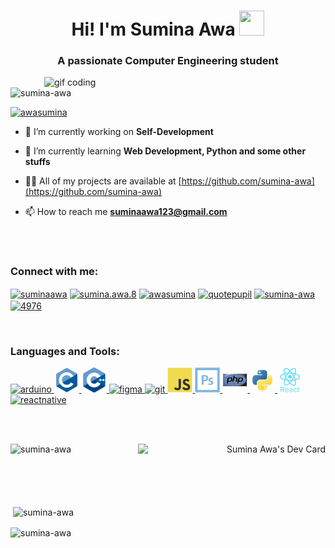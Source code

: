 <h1 align="center">Hi!  I'm Sumina Awa  <img src="https://media.giphy.com/media/hvRJCLFzcasrR4ia7z/giphy.gif" width="40px" height="40px"></h1>
<h3 align="center">A passionate Computer Engineering student</h3>

<img align ="right" alt="gif coding" width = "450" src ="https://media.giphy.com/media/L1R1tvI9svkIWwpVYr/giphy.gif">


<p align="left"> <img src="https://komarev.com/ghpvc/?username=sumina-awa&label=Profile%20views&color=0e75b6&style=flat" alt="sumina-awa" /> </p>

<p align="left"> <a href="https://twitter.com/awasumina" target="blank"><img src="https://img.shields.io/twitter/follow/awasumina?logo=twitter&style=for-the-badge" alt="awasumina" /></a> </p>

- 🔭 I’m currently working on **Self-Development**

- 🌱 I’m currently learning **Web Development, Python and some other stuffs**

- 👨‍💻 All of my projects are available at [https://github.com/sumina-awa](https://github.com/sumina-awa)

- 📫 How to reach me **suminaawa123@gmail.com**


<br> <br>
<h3 align="left">Connect with me:</h3>
<p align="left">

<a href="https://linkedin.com/in/suminaawa" target="blank"><img align="center" src="https://raw.githubusercontent.com/rahuldkjain/github-profile-readme-generator/master/src/images/icons/Social/linked-in-alt.svg" alt="suminaawa" height="30" width="40" /></a>
<a href="https://fb.com/sumina.awa.8" target="blank"><img align="center" src="https://raw.githubusercontent.com/rahuldkjain/github-profile-readme-generator/master/src/images/icons/Social/facebook.svg" alt="sumina.awa.8" height="30" width="40" /></a>
<a href="https://twitter.com/awasumina" target="blank"><img align="center" src="https://raw.githubusercontent.com/rahuldkjain/github-profile-readme-generator/master/src/images/icons/Social/twitter.svg" alt="awasumina" height="30" width="40" /></a>
<a href="https://instagram.com/quotepupil" target="blank"><img align="center" src="https://raw.githubusercontent.com/rahuldkjain/github-profile-readme-generator/master/src/images/icons/Social/instagram.svg" alt="quotepupil" height="30" width="40" /></a>
<a href="https://codepen.io/sumina-awa" target="blank"><img align="center" src="https://raw.githubusercontent.com/rahuldkjain/github-profile-readme-generator/master/src/images/icons/Social/codepen.svg" alt="sumina-awa" height="30" width="40" /></a>
<a href="https://discord.gg/SUMINA#4976" target="blank"><img align="center" src="https://raw.githubusercontent.com/rahuldkjain/github-profile-readme-generator/master/src/images/icons/Social/discord.svg" alt="4976" height="30" width="40" /></a>
</p>


<br>


<h3 align="left">Languages and Tools:</h3>
<p align="left"> <a href="https://www.arduino.cc/" target="_blank" rel="noreferrer"> <img src="https://cdn.worldvectorlogo.com/logos/arduino-1.svg" alt="arduino" width="40" height="40"/> </a> <a href="https://www.cprogramming.com/" target="_blank" rel="noreferrer"> <img src="https://raw.githubusercontent.com/devicons/devicon/master/icons/c/c-original.svg" alt="c" width="40" height="40"/> </a> <a href="https://www.w3schools.com/cpp/" target="_blank" rel="noreferrer"> <img src="https://raw.githubusercontent.com/devicons/devicon/master/icons/cplusplus/cplusplus-original.svg" alt="cplusplus" width="40" height="40"/> </a> <a href="https://www.figma.com/" target="_blank" rel="noreferrer"> <img src="https://www.vectorlogo.zone/logos/figma/figma-icon.svg" alt="figma" width="40" height="40"/> </a> <a href="https://git-scm.com/" target="_blank" rel="noreferrer"> <img src="https://www.vectorlogo.zone/logos/git-scm/git-scm-icon.svg" alt="git" width="40" height="40"/> </a> <a href="https://developer.mozilla.org/en-US/docs/Web/JavaScript" target="_blank" rel="noreferrer"> <img src="https://raw.githubusercontent.com/devicons/devicon/master/icons/javascript/javascript-original.svg" alt="javascript" width="40" height="40"/> </a> <a href="https://www.photoshop.com/en" target="_blank" rel="noreferrer"> <img src="https://raw.githubusercontent.com/devicons/devicon/master/icons/photoshop/photoshop-line.svg" alt="photoshop" width="40" height="40"/> </a> <a href="https://www.php.net" target="_blank" rel="noreferrer"> <img src="https://raw.githubusercontent.com/devicons/devicon/master/icons/php/php-original.svg" alt="php" width="40" height="40"/> </a> <a href="https://www.python.org" target="_blank" rel="noreferrer"> <img src="https://raw.githubusercontent.com/devicons/devicon/master/icons/python/python-original.svg" alt="python" width="40" height="40"/> </a> <a href="https://reactjs.org/" target="_blank" rel="noreferrer"> <img src="https://raw.githubusercontent.com/devicons/devicon/master/icons/react/react-original-wordmark.svg" alt="react" width="40" height="40"/> </a> <a href="https://reactnative.dev/" target="_blank" rel="noreferrer"> <img src="https://reactnative.dev/img/header_logo.svg" alt="reactnative" width="40" height="40"/> </a> </p>
<br><br>


<p align="right">
    <a href="https://app.daily.dev/sumina_awa">
        <img src="https://api.daily.dev/devcards/de879728e0154c0ba34643350ceaad48.png?r=n7k" width="300" alt="Sumina Awa's Dev Card" align="right" />
    </a>
</p>



<p><img align="left" src="https://github-readme-stats.vercel.app/api/top-langs?username=sumina-awa&theme=dark&show_icons=true&locale=en&layout=compact" alt="sumina-awa" /></p>

<br/><br/><br/><br/><br/>

<p>&nbsp;<img align="center" src="https://github-readme-stats.vercel.app/api?username=sumina-awa&theme=dark&show_icons=true&locale=en" alt="sumina-awa" /></p>



<p><img align="center" src="https://github-readme-streak-stats.herokuapp.com/?user=sumina-awa&theme=dark&show_icons=true&locale=en" alt="sumina-awa" /></p>






